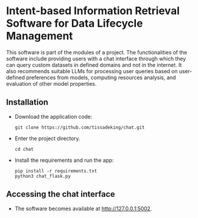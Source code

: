 # Intent-based Information Retrieval Software for Data Lifecycle Management

This software is part of the modules of a project. 
The functionalities of the software include providing users with a chat interface through which they can query custom datasets in defined domains and not in the internet.
It also recommends suitable LLMs for processing user queries based on user-defined preferences from models, computing resources analysis, and evaluation of other model properties.

## Installation

- Download the application code:
    ```
    git clone https://github.com/tissadeking/chat.git
    ```
- Enter the project directory.
    ```
    cd chat

- Install the requirements and run the app:
    ```
    pip install -r requirements.txt
    python3 chat_flask.py
    ```
## Accessing the chat interface
- The software becomes available at http://127.0.0.1:5002.


